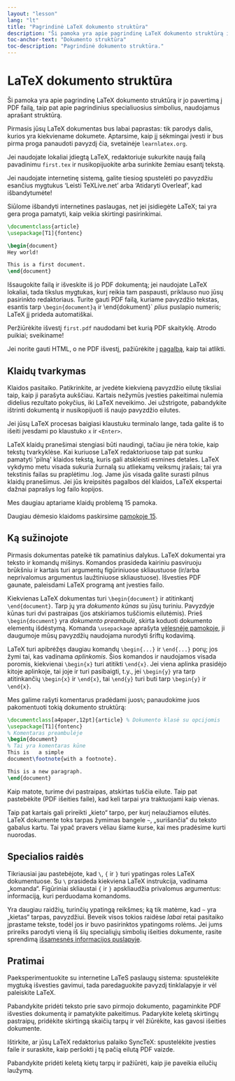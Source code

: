 ```yaml
---
layout: "lesson"
lang: "lt"
title: "Pagrindinė LaTeX dokumento struktūra"
description: "Ši pamoka yra apie pagrindinę LaTeX dokumento struktūrą ir jo pavertimą į PDF failą, taip pat apie pagrindinius specialiuosius simbolius, naudojamus aprašant struktūrą."
toc-anchor-text: "Dokumento struktūra"
toc-description: "Pagrindinė dokumento struktūra."
---
```


# LaTeX dokumento struktūra

<span
  class="summary">Ši pamoka yra apie pagrindinę LaTeX dokumento struktūrą ir jo pavertimą į PDF failą, taip pat apie pagrindinius specialiuosius simbolius, naudojamus aprašant struktūrą.</span>

Pirmasis jūsų LaTeX dokumentas bus labai paprastas: tik parodys dalis, kurios
yra kiekviename dokumete. Aptarsime, kaip jį sėkmingai įvesti ir bus pirma
proga panaudoti pavyzdį čia, svetainėje `learnlatex.org`.

Jei naudojate lokaliai įdiegtą LaTeX, redaktoriuje sukurkite naują failą
pavadinimu `first.tex` ir nusikopijuokite arba surinkite žemiau esantį tekstą.

Jei naudojate internetinę sistemą, galite tiesiog spustelėti po pavyzdžiu
esančius mygtukus ‘Leisti TeXLive.net’ arba ‘Atidaryti Overleaf’, kad
išbandytumėte!

<p
  class="hint">Siūlome išbandyti internetines paslaugas, net jei įsidiegėte LaTeX; tai yra gera proga pamatyti, kaip veikia skirtingi pasirinkimai.</p>

```latex
\documentclass{article}
\usepackage[T1]{fontenc}

\begin{document}
Hey world!

This is a first document.
\end{document}
```

Išsaugokite failą ir išveskite iš jo PDF dokumentą; jei naudojate LaTeX
lokaliai, tada tikslus mygtukas, kurį reikia tam paspausti, priklauso nuo
jūsų pasirinkto redaktoriaus.  Turite gauti PDF failą, kuriame pavyzdžio
tekstas, esantis tarp `\begin{document}ą` ir \end{dokument}` _plius_ puslapio
numeris; LaTeX jį prideda automatiškai.

Peržiūrėkite išvestį `first.pdf` naudodami bet kurią PDF skaityklę. Atrodo
puikiai; sveikiname!

Jei norite gauti HTML, o ne PDF išvestį, pažiūrėkite į [pagalbą](./help),
kaip tai atlikti.

## Klaidų tvarkymas

Klaidos pasitaiko. Patikrinkite, ar įvedėte kiekvieną pavyzdžio eilutę
tiksliai taip, kaip ji parašyta aukščiau. Kartais nežymūs įvesties pakeitimai
nulemia didelius rezultato pokyčius, iki LaTeX neveikimo. Jei užstrigote,
pabandykite ištrinti dokumentą ir nusikopijuoti iš naujo pavyzdžio eilutes.

Jei jūsų LaTeX procesas baigiasi klaustuku terminalo lange, tada galite iš to
išeiti įvesdami po klaustuko `x` ir `<Enter>`.


LaTeX klaidų pranešimai stengiasi būti naudingi, tačiau jie nėra tokie, kaip
tekstų tvarkyklėse. Kai kuriuose LaTeX redaktoriuose taip pat sunku pamatyti
'pilną' klaidos tekstą, kuris gali atskleisti esmines detales. LaTeX vykdymo
metu visada sukuria žurnalą su atliekamų veiksmų įrašais; tai yra tekstinis
failas su praplėtimu .log.  Jame jūs visada galite surasti pilnus klaidų
pranešimus. Jei jūs kreipsitės pagalbos dėl klaidos, LaTeX ekspertai dažnai
paprašys log failo kopijos.

Mes daugiau aptariame klaidų problemą 15 pamoka.

<p
  class="hint">Daugiau dėmesio klaidoms paskirsime <a href="./lesson-15">pamokoje 15</a>.</p>

## Ką sužinojote

Pirmasis dokumentas pateikė tik pamatinius dalykus.
LaTeX dokumentai yra teksto ir komandų mišinys.
Komandos prasideda kairiniu pasviruoju brūkšniu 
ir kartais turi argumentų figūriniuose skliaustuose 
(ir/arba neprivalomus argumentus laužtiniuose skliaustuose).
Išvesties PDF gaunate, paleisdami LaTeX programą ant įvesties failo.

Kiekvienas LaTeX dokumentas turi `\begin{document}` ir atitinkantį `\end{document}`.
Tarp jų yra *dokumento kūnas* su jūsų turiniu.
Pavyzdyje kūnas turi dvi pastraipas (jos atskiriamos tuščiomis eilutėmis). 
Prieš `\begin{document}` yra *dokumento preambulė*, 
skirta koduoti dokumento elementų išdėstymą. 
Komanda `\usepackage` aprašyta [vėlesnėje pamokoje](lesson-06), 
ji daugumoje mūsų pavyzdžių naudojama nurodyti šriftų kodavimą.

LaTeX turi apibrėžęs daugiau komandų `\begin{...}` ir `\end{...}` porų; 
jos žymi tai, kas vadinama *aplinkomis*. Šios komandos ir naudojamos visada
poromis, kiekvienai `\begin{x}` turi atitikti `\end{x}`. 
Jei viena aplinka prasidėjo kitoje aplinkoje, tai joje ir turi pasibaigti,
 t.y., jei `\begin{y}` yra tarp atitinkančių `\begin{x}` ir `\end{x}`, 
tai `\end{y}` turi buti tarp `\begin{y}` ir `\end{x}`.

Mes galime rašyti komentarus pradėdami juos`%`; panaudokime juos
pakomentuoti tokią dokumento struktūrą:

```latex
\documentclass[a4paper,12pt]{article} % Dokumento klasė su opcijomis
\usepackage[T1]{fontenc}
% Komentaras preambulėje
\begin{document}
% Tai yra komentaras kūne
This is   a simple
document\footnote{with a footnote}.

This is a new paragraph.
\end{document}
```

Kaip matote, turime dvi pastraipas, atskirtas tuščia eilute. Taip pat
pastebėkite (PDF išeities faile), kad keli tarpai yra traktuojami kaip
vienas.

Taip pat kartais gali prireikti „kieto“ tarpo, per kurį nelaužiamos
eilutės. LaTeX dokumente toks tarpas žymimas bangele `~`, „surišančia“ du
teksto gabalus kartu. Tai ypač pravers vėliau šiame kurse, kai mes pradėsime
kurti nuorodas.

## Specialios raidės

Tikriausiai jau pastebėjote, kad ``\``, `{` ir `}` turi ypatingas roles LaTeX
dokumentuose. Su ``\`` prasideda kiekviena LaTeX instrukcija, vadinama
„komanda“. Figūriniai skliaustai `{` ir `}` apskliaudžia privalomus
argumentus: informaciją, kuri perduodama komandoms.

Yra daugiau raidžių, turinčių ypatingą reikšmes; ką tik matėme, kad `~` yra
„kietas“ tarpas, pavyzdžiui. Beveik visos tokios raidėse _labai_ retai
pasitaiko įprastame tekste, todėl jos ir buvo pasirinktos ypatingoms
rolėms. Jei jums prireiks parodyti vieną iš šių specialiųjų simbolių išeities
dokumente, rasite sprendimą [išsamesnės informacijos puslapyje](more-03).

## Pratimai

Paeksperimentuokite su internetine LaTeS paslaugų sistema: spustelėkite
mygtuką išvesties gavimui, tada paredaguokite pavyzdį tinklalapyje ir vėl
paleiskite LaTeX. 

Pabandykite pridėti teksto prie savo pirmojo dokumento, pagaminkite PDF
išvesties dokumentą ir pamatykite pakeitimus. Padarykite keletą skirtingų
pastraipų, pridėkite skirtingą skaičių tarpų ir vėl žiūrėkite, kas gavosi
išeities dokumente.

Ištirkite, ar jūsų LaTeX redaktorius palaiko SyncTeX: spustelėkite įvesties
faile ir suraskite, kaip peršokti į tą pačią eilutą PDF vaizde. 

Pabandykite pridėti keletą kietų tarpų ir pažiūrėti, kaip jie paveikia
eilučių laužymą.
